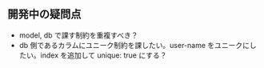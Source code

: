 ## 開発中の疑問点

- model, db で課す制約を重複すべき？
- db 側であるカラムにユニーク制約を課したい。user-name をユニークにしたい。index を追加して unique: true にする？
